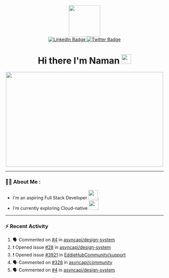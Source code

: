 
<div id="header" align="center">
  <img src="https://media.giphy.com/media/M9gbBd9nbDrOTu1Mqx/giphy.gif" width="100"/>
</div>

<div id="badges" align="center">
  <a href="https://www.linkedin.com/in/naman-tiwari-9a5067175/">
    <img src="https://img.shields.io/badge/LinkedIn-blue?style=for-the-badge&logo=linkedin&logoColor=white" alt="LinkedIn Badge"/>
  </a>
  <a href="https://twitter.com/namdev2023">
    <img src="https://img.shields.io/badge/Twitter-blue?style=for-the-badge&logo=twitter&logoColor=white" alt="Twitter Badge"/>
  </a>
<div id="badges">
  <img src="https://komarev.com/ghpvc/?username=naman-tiwari &style=flat-square&color=blue" alt=""/>
  <h1>
  Hi there I'm Naman
  <img src="https://media.giphy.com/media/hvRJCLFzcasrR4ia7z/giphy.gif" width="30px"/>
</h1>
  </div>
</div>
<div align="center">
  <img src="https://media.giphy.com/media/dWesBcTLavkZuG35MI/giphy.gif" width="500" height="300"/>
</div>

---
### :man_technologist: About Me :
- I'm an aspiring Full Stack Developer <img src="https://media.giphy.com/media/WTjXuYA2y4o3UZly3W/giphy.gif" width="30">.
- I'm currently exploring Cloud-native <img src="https://media.giphy.com/media/fvY8JtKw8Bx3bXYlIi/giphy-downsized-large.gif" width="30">
---
### :zap: Recent Activity
<!--START_SECTION:activity-->
1. 🗣 Commented on [#4](https://github.com/asyncapi/design-system/issues/4) in [asyncapi/design-system](https://github.com/asyncapi/design-system)
2. ❗️ Opened issue [#28](https://github.com/asyncapi/design-system/issues/28) in [asyncapi/design-system](https://github.com/asyncapi/design-system)
3. ❗️ Opened issue [#3921](https://github.com/EddieHubCommunity/support/issues/3921) in [EddieHubCommunity/support](https://github.com/EddieHubCommunity/support)
4. 🗣 Commented on [#328](https://github.com/asyncapi/community/issues/328) in [asyncapi/community](https://github.com/asyncapi/community)
5. 🗣 Commented on [#4](https://github.com/asyncapi/design-system/issues/4) in [asyncapi/design-system](https://github.com/asyncapi/design-system)
<!--END_SECTION:activity-->
